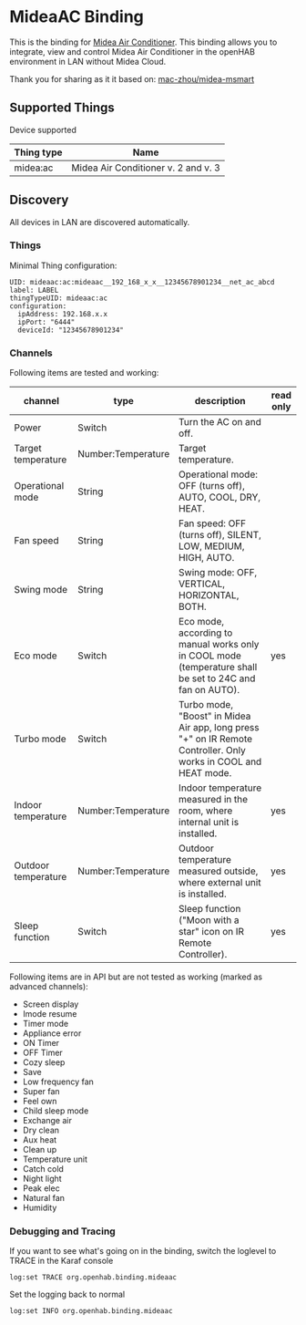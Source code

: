 # MideaAC Binding

This is the binding for [Midea Air Conditioner](https://www.midea.com/us/Air-Conditioners).
This binding allows you to integrate, view and control Midea Air Conditioner in the openHAB environment in LAN without Midea Cloud.

Thank you for sharing as it it based on:
[mac-zhou/midea-msmart](https://github.com/mac-zhou/midea-msmart/tree/master/msmart)

## Supported Things

Device supported

| Thing type               | Name                                               |
|--------------------------|----------------------------------------------------|
| midea:ac                 | Midea Air Conditioner v. 2 and v. 3                |

## Discovery

All devices in LAN are discovered automatically.

### Things

Minimal Thing configuration:

```
UID: mideaac:ac:mideaac__192_168_x_x__12345678901234__net_ac_abcd
label: LABEL
thingTypeUID: mideaac:ac
configuration:
  ipAddress: 192.168.x.x
  ipPort: "6444"
  deviceId: "12345678901234"
```

### Channels

Following items are tested and working:

| channel                  | type                 | description                                                                                                      | read only |
|--------------------------|----------------------|------------------------------------------------------------------------------------------------------------------|-----------|
| Power                    | Switch               | Turn the AC on and off.                                                                                          |           |
| Target temperature       | Number:Temperature   | Target temperature.                                                                                              |           |
| Operational mode         | String               | Operational mode: OFF (turns off), AUTO, COOL, DRY, HEAT.                                                        |           |
| Fan speed                | String               | Fan speed: OFF (turns off), SILENT, LOW, MEDIUM, HIGH, AUTO.                                                     |           |
| Swing mode               | String               | Swing mode: OFF, VERTICAL, HORIZONTAL, BOTH.                                                                     |           |
| Eco mode                 | Switch               | Eco mode, according to manual works only in COOL mode (temperature shall be set to 24C and fan on AUTO).         | yes       |
| Turbo mode               | Switch               | Turbo mode, "Boost" in Midea Air app, long press "+" on IR Remote Controller. Only works in COOL and HEAT mode.  |           |
| Indoor temperature       | Number:Temperature   | Indoor temperature measured in the room, where internal unit is installed.                                       | yes       |
| Outdoor temperature      | Number:Temperature   | Outdoor temperature measured outside, where external unit is installed.                                          | yes       |
| Sleep function           | Switch               | Sleep function ("Moon with a star" icon on IR Remote Controller).                                                | yes       |

Following items are in API but are not tested as working (marked as advanced channels):
- Screen display
- Imode resume
- Timer mode
- Appliance error
- ON Timer
- OFF Timer
- Cozy sleep
- Save
- Low frequency fan
- Super fan
- Feel own 
- Child sleep mode
- Exchange air
- Dry clean
- Aux heat
- Clean up
- Temperature unit
- Catch cold
- Night light
- Peak elec
- Natural fan
- Humidity

### Debugging and Tracing

If you want to see what's going on in the binding, switch the loglevel to TRACE in the Karaf console

```
log:set TRACE org.openhab.binding.mideaac
```

Set the logging back to normal

```
log:set INFO org.openhab.binding.mideaac
```

